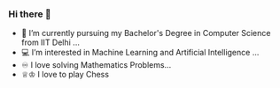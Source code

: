 ### Hi there 👋

<!--
**RaviSriTejaKuriseti/RaviSriTejaKuriseti** is a ✨ _special_ ✨ repository because its `README.md` (this file) appears on your GitHub profile.
-->


- 👨 I’m currently pursuing my Bachelor's Degree in Computer Science from IIT Delhi ...
- 💻 I’m interested in Machine Learning and Artificial Intelligence ...
- ♾️ I love solving Mathematics Problems...
- ♕♔ I love to play Chess



